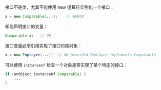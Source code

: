 接口不是类，尤其不能使用 new 运算符实例化一个接口：

```java
x = new Comparable(...);	// ERROR
```

却能声明接口的变量：

```java
Comparable x;	// OK
```

接口变量必须引用实现了接口的类对象：

```java
x = new Employee(...);	// OK provided Employee implements Comparable
```

可以使用 `instanceof` 检查一个对象是否实现了某个特定的接口：

```java
if (anObject instanceOf Comparable) {
    ...
}
```

